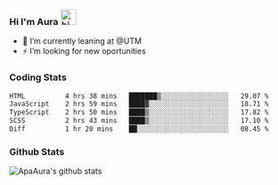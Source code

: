 ### Hi I'm Aura <img src="https://user-images.githubusercontent.com/1303154/88677602-1635ba80-d120-11ea-84d8-d263ba5fc3c0.gif" width="28px" alt="hi">

- 🔭 I’m currently leaning at @UTM
- ⚡ I’m looking for new oportunities


### Coding Stats

<!--START_SECTION:waka-->

```txt
HTML          4 hrs 38 mins   ███████▒░░░░░░░░░░░░░░░░░   29.07 %
JavaScript    2 hrs 59 mins   ████▓░░░░░░░░░░░░░░░░░░░░   18.71 %
TypeScript    2 hrs 50 mins   ████▒░░░░░░░░░░░░░░░░░░░░   17.82 %
SCSS          2 hrs 43 mins   ████▒░░░░░░░░░░░░░░░░░░░░   17.10 %
Diff          1 hr 20 mins    ██░░░░░░░░░░░░░░░░░░░░░░░   08.45 %
```

<!--END_SECTION:waka-->

### Github Stats

![ApaAura's github stats](https://github-readme-stats.vercel.app/api?username=ApaAura&count_private=true&theme=tokyonight&hide=contribs,prs)
